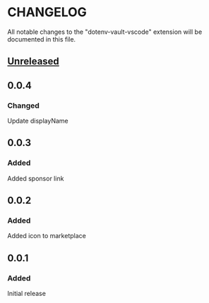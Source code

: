 # CHANGELOG

All notable changes to the "dotenv-vault-vscode" extension will be documented in this file.

## [Unreleased](https://github.com/dotenv-org/dotenv-vault-vscode/compare/v0.0.4...master)

## 0.0.4

### Changed

Update displayName

## 0.0.3

### Added

Added sponsor link

## 0.0.2

### Added

Added icon to marketplace

## 0.0.1

### Added

Initial release
